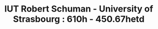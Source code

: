 ---
title: 'IUT Robert Schuman - University of Strasbourg : 610h - 450.67hetd'
show_date: false
share: false
profile: true
summary: "
<table>
    <tr bgcolor=\"#ddd\">
        <td width =10%><b>Year</b></td>
        <td width =18%><b>Name</b></td>
        <td width =10%><b>Diploma - Level</b></td>
        <td width =5%><b>Type</b></td>
        <td width =5%><b>Hours</b></td>
        <td width =20%><b>Description</b></td>
        <td width =12%><b>Created materials</b></td>
        <td width =10%><b>Misc. info</b></td>
    </tr>
</table>
"
tags:
- iut
---